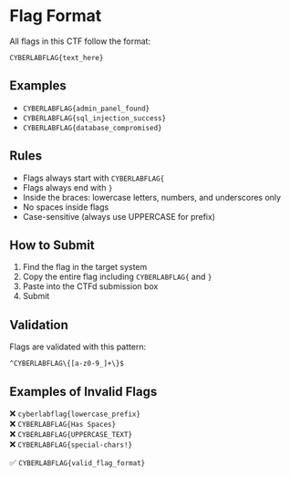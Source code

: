 # Flag Format

All flags in this CTF follow the format:
```
CYBERLABFLAG{text_here}
```

## Examples

- `CYBERLABFLAG{admin_panel_found}`
- `CYBERLABFLAG{sql_injection_success}`
- `CYBERLABFLAG{database_compromised}`

## Rules

- Flags always start with `CYBERLABFLAG{`
- Flags always end with `}`
- Inside the braces: lowercase letters, numbers, and underscores only
- No spaces inside flags
- Case-sensitive (always use UPPERCASE for prefix)

## How to Submit

1. Find the flag in the target system
2. Copy the entire flag including `CYBERLABFLAG{` and `}`
3. Paste into the CTFd submission box
4. Submit

## Validation

Flags are validated with this pattern:
```
^CYBERLABFLAG\{[a-z0-9_]+\}$
```

## Examples of Invalid Flags

❌ `cyberlabflag{lowercase_prefix}`  
❌ `CYBERLABFLAG{Has Spaces}`  
❌ `CYBERLABFLAG{UPPERCASE_TEXT}`  
❌ `CYBERLABFLAG{special-chars!}`  

✅ `CYBERLABFLAG{valid_flag_format}`
